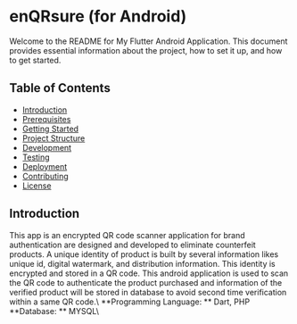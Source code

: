 # enQRsure (for Android)
Welcome to the README for My Flutter Android Application. This document provides essential information about the project, how to set it up, and how to get started.

## Table of Contents
- [Introduction](#introduction)
- [Prerequisites](#prerequisites)
- [Getting Started](#getting-started)
- [Project Structure](#project-structure)
- [Development](#development)
- [Testing](#testing)
- [Deployment](#deployment)
- [Contributing](#contributing)
- [License](#license)

## Introduction

This app is an encrypted QR code scanner application for brand authentication are designed and developed to eliminate counterfeit products. A unique identity of product is built by several information likes unique id, digital watermark, and distribution information. This identity is encrypted and stored in a QR code. This android application is used to scan the QR code to authenticate the product purchased and information of the verified product will be stored in database to avoid second time verification within a same QR code.\\
**Programming Language: ** Dart, PHP\
**Database: ** MYSQL\


